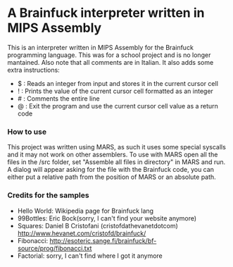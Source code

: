 # A Brainfuck interpreter written in MIPS Assembly
This is an interpreter written in MIPS Assembly for the Brainfuck programming language. This was for a school project and is no longer mantained. Also note that all comments are in Italian. It also adds some extra instructions:
- $ : Reads an integer from input and stores it in the current cursor cell
- ! : Prints the value of the current cursor cell formatted as an integer
- \# : Comments the entire line
- @ : Exit the program and use the current cursor cell value as a return code

### How to use
This project was written using MARS, as such it uses some special syscalls and it may not work on other assemblers. To use with MARS open all the files in the /src folder, set "Assemble all files in directory" in MARS and run. A dialog will appear asking for the file with the Brainfuck code, you can either put a relative path from the position of MARS or an absolute path.

### Credits for the samples
- Hello World: Wikipedia page for Brainfuck lang
- 99Bottles: Eric Bock(sorry, I can't find your website anymore)
- Squares: Daniel B Cristofani (cristofdathevanetdotcom) http://www.hevanet.com/cristofd/brainfuck/
- Fibonacci: http://esoteric.sange.fi/brainfuck/bf-source/prog/fibonacci.txt
- Factorial: sorry, I can't find where I got it anymore
